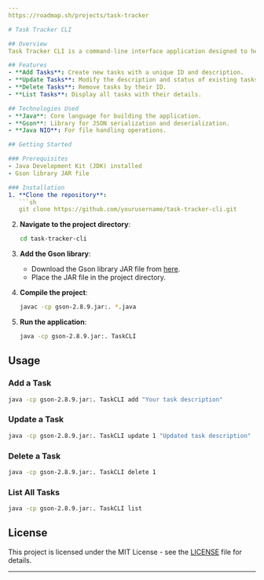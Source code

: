 ```yaml
---
https://roadmap.sh/projects/task-tracker

# Task Tracker CLI

## Overview
Task Tracker CLI is a command-line interface application designed to help you manage your tasks efficiently. This project allows you to add, update, delete, and list tasks, storing them in a JSON file for persistence.

## Features
- **Add Tasks**: Create new tasks with a unique ID and description.
- **Update Tasks**: Modify the description and status of existing tasks.
- **Delete Tasks**: Remove tasks by their ID.
- **List Tasks**: Display all tasks with their details.

## Technologies Used
- **Java**: Core language for building the application.
- **Gson**: Library for JSON serialization and deserialization.
- **Java NIO**: For file handling operations.

## Getting Started

### Prerequisites
- Java Development Kit (JDK) installed
- Gson library JAR file

### Installation
1. **Clone the repository**:
   ```sh
   git clone https://github.com/yourusername/task-tracker-cli.git
   ```
2. **Navigate to the project directory**:
   ```sh
   cd task-tracker-cli
   ```
3. **Add the Gson library**:
   - Download the Gson library JAR file from [here](https://repo1.maven.org/maven2/com/google/code/gson/gson/2.8.9/gson-2.8.9.jar).
   - Place the JAR file in the project directory.

4. **Compile the project**:
   ```sh
   javac -cp gson-2.8.9.jar:. *.java
   ```
5. **Run the application**:
   ```sh
   java -cp gson-2.8.9.jar:. TaskCLI
   ```

## Usage

### Add a Task
```sh
java -cp gson-2.8.9.jar:. TaskCLI add "Your task description"
```

### Update a Task
```sh
java -cp gson-2.8.9.jar:. TaskCLI update 1 "Updated task description"
```

### Delete a Task
```sh
java -cp gson-2.8.9.jar:. TaskCLI delete 1
```

### List All Tasks
```sh
java -cp gson-2.8.9.jar:. TaskCLI list
```

## License
This project is licensed under the MIT License - see the [LICENSE](LICENSE) file for details.

---
```

